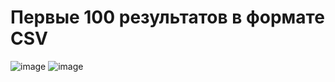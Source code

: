 #  Первые 100 результатов в формате CSV

![image](https://user-images.githubusercontent.com/98395436/209967309-744b43fd-a5c3-481a-8a15-6a2b336ac7d9.png)
![image](https://user-images.githubusercontent.com/98395436/209967328-347c58c4-90f6-4909-ad5d-93b157dac61e.png)
